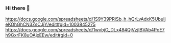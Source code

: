 ### Hi there 👋

<!--
**swethasriyan/swethasriyan** is a ✨ _special_ ✨ repository because its `README.md` (this file) appears on your GitHub profile.

Here are some ideas to get you started:

- 🔭 I’m currently working on ...
- 🌱 I’m currently learning ...
- 👯 I’m looking to collaborate on ...
- 🤔 I’m looking for help with ...
- 💬 Ask me about ...
- 📫 How to reach me: ...
- 😄 Pronouns: ...
- ⚡ Fun fact: ...
-->
https://docs.google.com/spreadsheets/d/1S9Y39PRiSb_h_hQrLvAdxK5UbuIjeKOhGhCN3ZsCJjY/edit#gid=1003845275
https://docs.google.com/spreadsheets/d/1wvbjO_DLx484QjVzjIBVAb4PoE7h9GxrFK8uOAjxEEw/edit#gid=0
